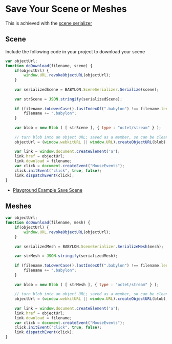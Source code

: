 # Save Your Scene or Meshes

This is achieved with the [scene serializer](//doc.babylonjs.com/api/classes/babylon.sceneserializer)

## Scene

Include the following code in your project to download your scene

```javascript
var objectUrl;
function doDownload(filename, scene) {
    if(objectUrl) {
        window.URL.revokeObjectURL(objectUrl);
    }
    
    var serializedScene = BABYLON.SceneSerializer.Serialize(scene);
        
    var strScene = JSON.stringify(serializedScene);
    
    if (filename.toLowerCase().lastIndexOf(".babylon") !== filename.length - 8 || filename.length < 9){
        filename += ".babylon";
    }
            
	var blob = new Blob ( [ strScene ], { type : "octet/stream" } );
       
    // turn blob into an object URL; saved as a member, so can be cleaned out later
    objectUrl = (window.webkitURL || window.URL).createObjectURL(blob);
    
    var link = window.document.createElement('a');
    link.href = objectUrl;
    link.download = filename;
    var click = document.createEvent("MouseEvents");
    click.initEvent("click", true, false);
    link.dispatchEvent(click);          
}
```

* [Playground Example Save Scene](https://www.babylonjs-playground.com/#1AGCWP#1)

## Meshes

```javascript
var objectUrl;
function doDownload(filename, mesh) {
    if(objectUrl) {
        window.URL.revokeObjectURL(objectUrl);
    }
    
    var serializedMesh = BABYLON.SceneSerializer.SerializeMesh(mesh);
        
    var strMesh = JSON.stringify(serializedMesh);
    
    if (filename.toLowerCase().lastIndexOf(".babylon") !== filename.length - 8 || filename.length < 9){
        filename += ".babylon";
    }
            
	var blob = new Blob ( [ strMesh ], { type : "octet/stream" } );
       
    // turn blob into an object URL; saved as a member, so can be cleaned out later
    objectUrl = (window.webkitURL || window.URL).createObjectURL(blob);
    
    var link = window.document.createElement('a');
    link.href = objectUrl;
    link.download = filename;
    var click = document.createEvent("MouseEvents");
    click.initEvent("click", true, false);
    link.dispatchEvent(click);          
}
```
